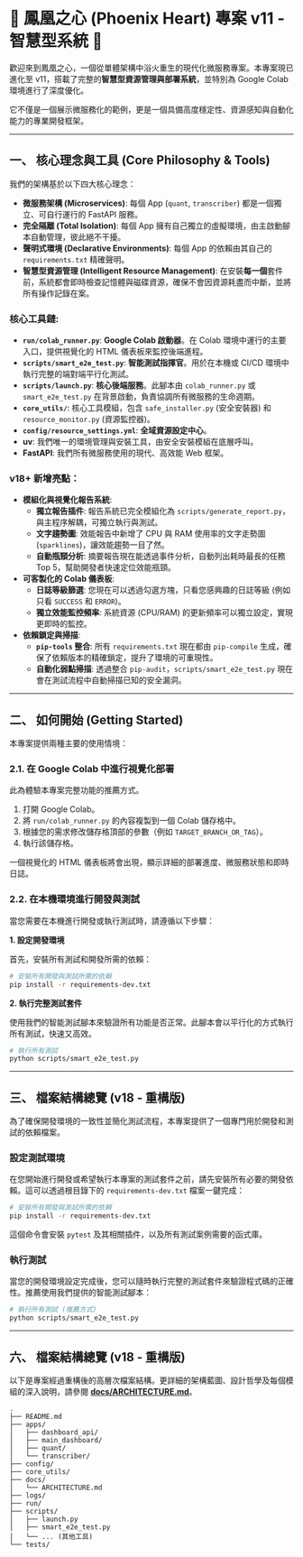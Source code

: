 # 🚀 鳳凰之心 (Phoenix Heart) 專案 v11 - 智慧型系統 🚀

歡迎來到鳳凰之心，一個從單體架構中浴火重生的現代化微服務專案。本專案現已進化至 v11，搭載了完整的**智慧型資源管理與部署系統**，並特別為 Google Colab 環境進行了深度優化。

它不僅是一個展示微服務化的範例，更是一個具備高度穩定性、資源感知與自動化能力的專業開發框架。

---

## 一、 核心理念與工具 (Core Philosophy & Tools)

我們的架構基於以下四大核心理念：

- **微服務架構 (Microservices)**: 每個 App (`quant`, `transcriber`) 都是一個獨立、可自行運行的 FastAPI 服務。
- **完全隔離 (Total Isolation)**: 每個 App 擁有自己獨立的虛擬環境，由主啟動腳本自動管理，彼此絕不干擾。
- **聲明式環境 (Declarative Environments)**: 每個 App 的依賴由其自己的 `requirements.txt` 精確聲明。
- **智慧型資源管理 (Intelligent Resource Management)**: 在安裝**每一個**套件前，系統都會即時檢查記憶體與磁碟資源，確保不會因資源耗盡而中斷，並將所有操作記錄在案。

### 核心工具鏈:

- **`run/colab_runner.py`**: **Google Colab 啟動器**。在 Colab 環境中運行的主要入口，提供視覺化的 HTML 儀表板來監控後端進程。
- **`scripts/smart_e2e_test.py`**: **智能測試指揮官**。用於在本機或 CI/CD 環境中執行完整的端對端平行化測試。
- **`scripts/launch.py`**: **核心後端服務**。此腳本由 `colab_runner.py` 或 `smart_e2e_test.py` 在背景啟動，負責協調所有微服務的生命週期。
- **`core_utils/`**: 核心工具模組，包含 `safe_installer.py` (安全安裝器) 和 `resource_monitor.py` (資源監控器)。
- **`config/resource_settings.yml`**: **全域資源設定中心**。
- **uv**: 我們唯一的環境管理與安裝工具，由安全安裝模組在底層呼叫。
- **FastAPI**: 我們所有微服務使用的現代、高效能 Web 框架。

### v18+ 新增亮點：

- **模組化與視覺化報告系統**:
  - **獨立報告插件**: 報告系統已完全模組化為 `scripts/generate_report.py`，與主程序解耦，可獨立執行與測試。
  - **文字趨勢圖**: 效能報告中新增了 CPU 與 RAM 使用率的文字走勢圖 (`sparklines`)，讓效能趨勢一目了然。
  - **自動瓶頸分析**: 摘要報告現在能透過事件分析，自動列出耗時最長的任務 Top 5，幫助開發者快速定位效能瓶頸。
- **可客製化的 Colab 儀表板**:
  - **日誌等級篩選**: 您現在可以透過勾選方塊，只看您感興趣的日誌等級 (例如只看 `SUCCESS` 和 `ERROR`)。
  - **獨立效能監控頻率**: 系統資源 (CPU/RAM) 的更新頻率可以獨立設定，實現更即時的監控。
- **依賴鎖定與掃描**:
  - **`pip-tools` 整合**: 所有 `requirements.txt` 現在都由 `pip-compile` 生成，確保了依賴版本的精確鎖定，提升了環境的可重現性。
  - **自動化弱點掃描**: 透過整合 `pip-audit`，`scripts/smart_e2e_test.py` 現在會在測試流程中自動掃描已知的安全漏洞。

---

## 二、 如何開始 (Getting Started)

本專案提供兩種主要的使用情境：

### 2.1. 在 Google Colab 中進行視覺化部署

此為體驗本專案完整功能的推薦方式。

1.  打開 Google Colab。
2.  將 `run/colab_runner.py` 的內容複製到一個 Colab 儲存格中。
3.  根據您的需求修改儲存格頂部的參數（例如 `TARGET_BRANCH_OR_TAG`）。
4.  執行該儲存格。

一個視覺化的 HTML 儀表板將會出現，顯示詳細的部署進度、微服務狀態和即時日誌。

### 2.2. 在本機環境進行開發與測試

當您需要在本機進行開發或執行測試時，請遵循以下步驟：

**1. 設定開發環境**

首先，安裝所有測試和開發所需的依賴：
```bash
# 安裝所有開發與測試所需的依賴
pip install -r requirements-dev.txt
```

**2. 執行完整測試套件**

使用我們的智能測試腳本來驗證所有功能是否正常。此腳本會以平行化的方式執行所有測試，快速又高效。
```bash
# 執行所有測試
python scripts/smart_e2e_test.py
```

---

## 三、 檔案結構總覽 (v18 - 重構版)

為了確保開發環境的一致性並簡化測試流程，本專案提供了一個專門用於開發和測試的依賴檔案。

### 設定測試環境

在您開始進行開發或希望執行本專案的測試套件之前，請先安裝所有必要的開發依賴。這可以透過根目錄下的 `requirements-dev.txt` 檔案一鍵完成：

```bash
# 安裝所有開發與測試所需的依賴
pip install -r requirements-dev.txt
```

這個命令會安裝 `pytest` 及其相關插件，以及所有測試案例需要的函式庫。

### 執行測試

當您的開發環境設定完成後，您可以隨時執行完整的測試套件來驗證程式碼的正確性。推薦使用我們提供的智能測試腳本：

```bash
# 執行所有測試 (推薦方式)
python scripts/smart_e2e_test.py
```

---

## 六、 檔案結構總覽 (v18 - 重構版)

以下是專案經過重構後的高層次檔案結構。更詳細的架構藍圖、設計哲學及每個模組的深入說明，請參閱 **[docs/ARCHITECTURE.md](docs/ARCHITECTURE.md)**。

```
.
├── README.md
├── apps/
│   ├── dashboard_api/
│   ├── main_dashboard/
│   ├── quant/
│   └── transcriber/
├── config/
├── core_utils/
├── docs/
│   └── ARCHITECTURE.md
├── logs/
├── run/
├── scripts/
│   ├── launch.py
│   ├── smart_e2e_test.py
│   └── ... (其他工具)
└── tests/
```
